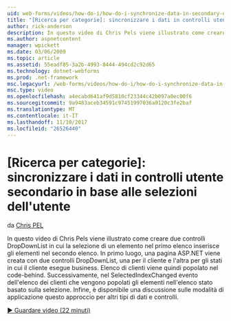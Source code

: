 ```yaml
---
uid: web-forms/videos/how-do-i/how-do-i-synchronize-data-in-secondary-user-controls-based-upon-user-selections
title: "[Ricerca per categorie]: sincronizzare i dati in controlli utente secondario in base alle selezioni dell'utente | Documenti Microsoft"
author: rick-anderson
description: In questo video di Chris Pels viene illustrato come creare due controlli DropDownList in cui la selezione di un elemento nel primo elenco inserisce gli elementi nel secondo elenco. Home...
ms.author: aspnetcontent
manager: wpickett
ms.date: 03/06/2009
ms.topic: article
ms.assetid: 55eadf85-3a2b-4993-8444-494cd2c92d65
ms.technology: dotnet-webforms
ms.prod: .net-framework
msc.legacyurl: /web-forms/videos/how-do-i/how-do-i-synchronize-data-in-secondary-user-controls-based-upon-user-selections
msc.type: video
ms.openlocfilehash: a4ecabd641af9d5810cf23344c42b097a0ec00f6
ms.sourcegitcommit: 9a9483aceb34591c97451997036a9120c3fe2baf
ms.translationtype: MT
ms.contentlocale: it-IT
ms.lasthandoff: 11/10/2017
ms.locfileid: "26526440"
---
```

<a name="how-do-i-synchronize-data-in-secondary-user-controls-based-upon-user-selections"></a>[Ricerca per categorie]: sincronizzare i dati in controlli utente secondario in base alle selezioni dell'utente
====================
da [Chris PEL](https://twitter.com/chrispels)

In questo video di Chris Pels viene illustrato come creare due controlli DropDownList in cui la selezione di un elemento nel primo elenco inserisce gli elementi nel secondo elenco. In primo luogo, una pagina ASP.NET viene creata con due controlli DropDownList, una per il cliente e l'altra per gli stati in cui il cliente esegue business. Elenco di clienti viene quindi popolato nel code-behind. Successivamente, nel SelectedIndexChanged evento dell'elenco dei clienti che vengono popolati gli elementi nell'elenco stato basato sulla selezione. Infine, è disponibile una discussione sulle modalità di applicazione questo approccio per altri tipi di dati e controlli.

[&#9654; Guardare video (22 minuti)](https://channel9.msdn.com/Blogs/ASP-NET-Site-Videos/how-do-i-synchronize-data-in-secondary-user-controls-based-upon-user-selections)
